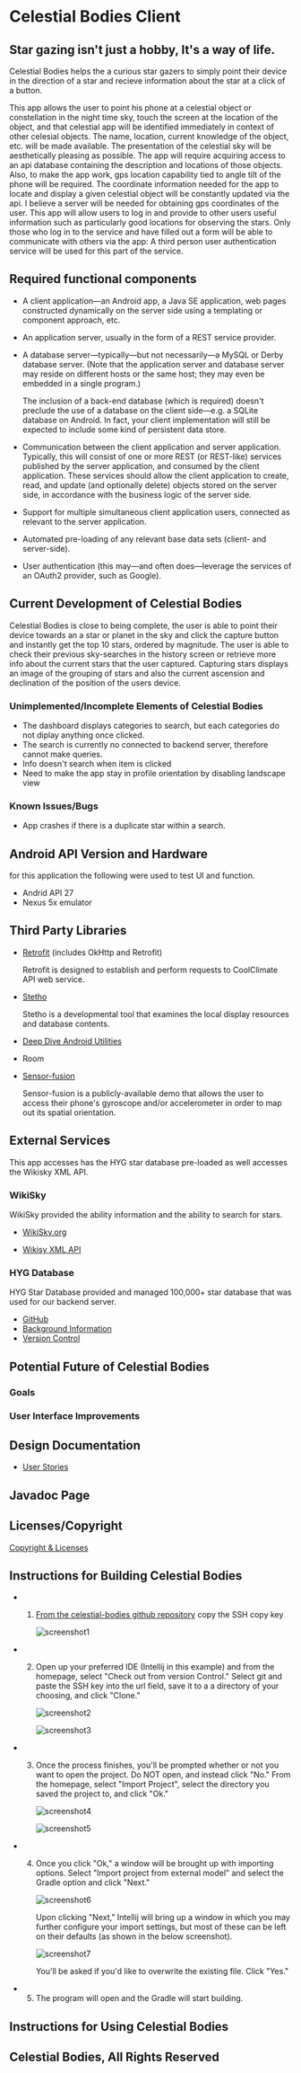 # Celestial Bodies Client

## Star gazing isn't just a hobby, It's a way of life. 
Celestial Bodies helps the a curious star gazers to simply point their device in the direction of a star and recieve information about the star at a click of a button.

This app allows the user to point his phone at a celestial object or constellation in the night time sky, touch the screen at the location of the object, and that celestial app will be identified immediately in context of other celesial objects. The name, location, current knowledge of the object, etc. will be made available. The presentation of the celestial sky will be aesthetically pleasing as possible. The app will require acquiring access to an api database containing the description and locations of those objects. Also, to make the app work, gps location capability tied to angle tilt of the phone will be required. The coordinate information needed for the app to locate and display a given celestial object will be constantly updated via the api. I believe a server will be needed for obtaining gps coordinates of the user. This app will allow users to log in and provide to other users useful information such as particularly good locations for observing the stars. Only those who log in to the service and have filled out a form will be able to communicate with others via the app: A third person user authentication service will be used for this part of the service.

## Required functional components

* A client application&mdash;an Android app, a Java SE application, web pages constructed dynamically on the server side using a templating or component approach, etc.

* An application server, usually in the form of a REST service provider.

* A database server&mdash;typically&mdash;but not necessarily&mdash;a MySQL or Derby database server. (Note that the application server and database server may reside on different hosts or the same host; they may even be embedded in a single program.)

    The inclusion of a back-end database (which is required) doesn't preclude the use of a database on the client side&mdash;e.g. a SQLite database on Android. In fact, your client implementation will still be expected to include some kind of persistent data store.

* Communication between the client application and server application. Typically, this will consist of one or more REST (or REST-like) services published by the server application, and consumed by the client application. These services should allow the client application to create, read, and update (and optionally delete) objects stored on the server side, in accordance with the business logic of the server side.

* Support for multiple simultaneous client application users, connected as relevant to the server application.

* Automated pre-loading of any relevant base data sets (client- and server-side).

* User authentication (this may&mdash;and often does&mdash;leverage the services of an OAuth2 provider, such as Google).

## Current Development of Celestial Bodies

Celestial Bodies is close to being complete, the user is able to point their device towards an a star or planet in the sky and click the capture button and instantly get the top 10 stars, ordered by magnitude. The user is able to check their previous sky-searches in the history screen or retrieve more info about the current stars that the user captured. Capturing stars displays an image of the grouping of stars and also the current ascension and declination of the position of the users device.

### Unimplemented/Incomplete Elements of Celestial Bodies

+ The dashboard displays categories to search, but each categories do not diplay anything once clicked.
+ The search is currently no connected to backend server, therefore cannot make queries.
+ Info doesn't search when item is clicked
+ Need to make the app stay in profile orientation by disabling landscape view

### Known Issues/Bugs

+ App crashes if there is a duplicate star within a search.

## Android API Version and Hardware

for this application the following were used to test UI and function.
+ Andrid API 27
+ Nexus 5x emulator

## Third Party Libraries

+ [Retrofit](https://square.github.io/retrofit/) (includes OkHttp and Retrofit)

  Retrofit is designed to establish and perform requests to CoolClimate API web service.
  
+ [Stetho](https://github.com/facebook/stetho/blob/master/README.md)

  Stetho is a developmental tool that examines the local display resources and database contents.

+ [Deep Dive Android Utilities](https://github.com/deep-dive-coding-java/android-utilities/blob/master/README.md)

+ Room

+ [Sensor-fusion](https://bitbucket.org/apacha/sensor-fusion-demo)

  Sensor-fusion is a publicly-available demo that allows the user to access their phone's gyroscope and/or accelerometer
     in order to map out its spatial orientation.

## External Services
This app accesses has the HYG star database pre-loaded as well accesses the Wikisky XML API.

### WikiSky

WikiSky provided the ability information and the ability to search for stars.
+ [WikiSky.org](http://www.wikisky.org/)

+ [Wikisy XML API](http://server3.wikisky.org/XML_API_V1.0.html)

### HYG Database

HYG Star Database provided and managed 100,000+ star database that was used for our backend server.

+ [GitHub](https://github.com/astronexus/HYG-Database/blob/master/README.md)
+ [Background Information](http://www.astronexus.com/hyg)
+ [Version Control](http://www.astronexus.com/endeavour)

## Potential Future of Celestial Bodies


### Goals

### User Interface Improvements

## Design Documentation

+ [User Stories](docs/User_Stories.md)

## Javadoc Page

## Licenses/Copyright
[Copyright & Licenses](/docs/Copyright_&_Licenses.md)

## Instructions for Building Celestial Bodies

+ 1. [From the celestial-bodies github repository](https://github.com/celestial-bodies/celestial-bodies-client)
        copy the SSH copy key
        
        ![screenshot1](https://user-images.githubusercontent.com/46542189/55755427-2fd36000-5a0c-11e9-964b-404f935277a0.png)
        
+ 2. Open up your preferred IDE (Intellij in this example) and from the homepage, select "Check out from version Control."
        Select git and paste the SSH key into the url field, save it to a a directory of your choosing, and click "Clone."
        
        ![screenshot2](https://user-images.githubusercontent.com/46542189/55755775-37473900-5a0d-11e9-95f6-4783b2670fa6.png)
        
        ![screenshot3](https://user-images.githubusercontent.com/46542189/55755791-40d0a100-5a0d-11e9-8a40-c4a6e18d2a14.png)

+ 3. Once the process finishes, you'll be prompted whether or not you want to open the project. Do NOT open, and instead click "No."
        From the homepage, select "Import Project", select the directory you saved the project to, and click "Ok." 
        
        ![screenshot4](https://user-images.githubusercontent.com/46542189/55756434-c56fef00-5a0e-11e9-8244-c8ba9d0b641e.png)
        
        ![screenshot5](https://user-images.githubusercontent.com/46542189/55756459-d6b8fb80-5a0e-11e9-8b58-d6195612a9fa.png)
        
+ 4. Once you click "Ok," a window will be brought up with importing options. Select "Import project from external model"
        and select the Gradle option and click "Next."
        
        ![screenshot6](https://user-images.githubusercontent.com/46542189/55756717-678fd700-5a0f-11e9-9599-ec37ac04139c.png)
        
     Upon clicking "Next," Intellij will bring up a window in which you may further configure your import settings,
        but most of these can be left on their defaults (as shown in the below screenshot).
        
        ![screenshot7](https://user-images.githubusercontent.com/46542189/55756955-03214780-5a10-11e9-9fc5-7d808efcc13c.png)
        
     You'll be asked if you'd like to overwrite the existing file. Click "Yes."

+ 5. The program will open and the Gradle will start building.          


## Instructions for Using Celestial Bodies

## Celestial Bodies, All Rights Reserved
